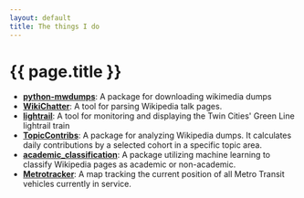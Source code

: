 ```yaml
---
layout: default
title: The things I do
---
```

# {{ page.title }} #
- __[python-mwdumps](https://github.com/kjschiroo/python-mwdumps)__:
  A package for downloading wikimedia dumps
- __[WikiChatter](https://github.com/kjschiroo/WikiChatter)__:
  A tool for parsing Wikipedia talk pages.
- __[lightrail](https://github.com/kjschiroo/lightrail)__:
  A tool for monitoring  and displaying the Twin Cities' Green Line lightrail
  train
- __[TopicContribs](https://github.com/WikiEducationFoundation/TopicContribs)__:
  A package for analyzing Wikipedia dumps. It calculates daily contributions
  by a selected cohort in a specific topic area.
- __[academic_classification](https://github.com/WikiEducationFoundation/academic_classification)__:
  A package utilizing machine learning to classify Wikipedia pages as
  academic or non-academic.
- __[Metrotracker](/projects/metrotracker)__:
  A map tracking the current position of all Metro Transit vehicles currently
  in service.
